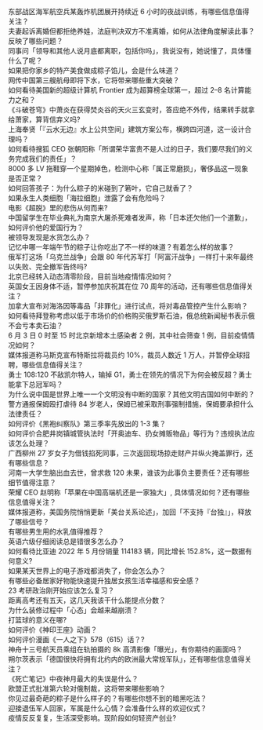 东部战区海军航空兵某轰炸机团展开持续近 6 小时的夜战训练，有哪些信息值得关注？  
夫妻起诉离婚但都拒绝养娃，法庭判决双方不准离婚，如何从法律角度解读此事？反映了哪些问题？  
同事问「领导和其他人说月底都离职，包括你吗」，我说没有，她说懂了，具体懂什么了呢？  
如果把你家乡的特产美食做成粽子馅儿，会是什么味道？  
网传中国第三艘航母即将下水，它将带来哪些重大突破？  
如何看待美国新的超级计算机 Frontier 成为超算榜全球第一，超过 2–8 名计算能力之和？  
《斗破苍穹》中萧炎在获得焚炎谷的天火三玄变时，答应绝不外传，结果转手就拿给萧家，算背信弃义吗?  
上海奉贤「『云水无边』水上公共空间」建筑方案公布，横跨四河道，这一设计合理吗？  
如何看待搜狐 CEO 张朝阳称「所谓荣华富贵不是人过的日子，我们要尽我们的义务完成我们的责任」？  
8000 多 LV 拖鞋穿一个星期掉色，检测中心称「属正常磨损」，奢侈品这一现象是否正常？  
如何回答孩子：为什么粽子的米碰到了箬叶，它自己就香了？  
如果永生人类细胞「海拉细胞」泄露了会有危险吗？  
电影《超脱》里的悲伤从何而来?  
中国留学生在毕业典礼为南京大屠杀死难者发声，称「日本还欠他们一个道歉」，如何评价他的爱国行为？  
被领导发现是水货怎么办？  
记忆中哪一年端午节的粽子让你吃出了不一样的味道？有着怎么样的故事？  
俄军打这场「乌克兰战争」会跟 80 年代苏军打「阿富汗战争」一样打十来年最终以失败、完全撤军告终吗?  
北京已经转入动态清零阶段，目前当地疫情情况如何？  
英国女王因身体不适，暂停参加庆祝其在位 70 周年的活动，还有哪些信息值得关注？  
加拿大宣布对海洛因等毒品「非罪化」进行试点，将对毒品管控产生什么影响？  
如何看待拜登称考虑以低于市场价的价格购买俄罗斯石油，俄总统新闻秘书表示俄不会亏本卖石油？  
6 月 3 日 0 时至 15 时北京新增本土感染者 2 例，其中社会筛查 1 例，目前疫情情况如何？  
媒体报道称马斯克宣布特斯拉将裁员约 10%，裁员人数近 1 万人，并暂停全球招聘，哪些信息值得关注？  
勇士 108:120 不敌凯尔特人，输掉 G1，勇士在领先的情况下为何会被反超？勇士能拿下总冠军吗？  
为什么说中国是世界上唯一一个文明没有中断的国家？其他文明古国如何中断的？  
警方通报保姆殴打虐待 84 岁老人，保姆已被采取刑事强制措施，保姆要承担什么法律责任？  
如何评价《黑袍纠察队》第三季率先放出的 1-3 集？  
如何评价合肥井岗镇城管执法时「开奥迪车、扔女摊贩物品」等行为？违规执法应该怎么处理？  
广西柳州 27 岁女子为借钱掐死同事，三次返回现场掠走财产并纵火掩盖罪行，还有哪些信息？  
河南一大学生脑出血去世，曾求救 120 未果，谁该为此事负主要责任？还有哪些细节值得注意？  
荣耀 CEO 赵明称「苹果在中国高端机还是一家独大」, 具体情况如何？还有哪些信息值得关注？  
媒体报道称，美国务院悄悄更新「美台关系论述」，加回「不支持『台独』」，释放了哪些信号？  
有哪些男生用的水乳值得推荐？  
英语六级仔细阅读总是错很多怎么办？  
如何看待比亚迪 2022 年 5 月份销量 114183 辆，同比增长 152.8%，这一数据有何意义?  
如果某天世界上的电子游戏都消失了，你会怎么办？  
有哪些必备居家好物能快速提升独居女孩生活幸福感和安全感？  
23 考研政治刚开始应该怎么复习？  
距离高考还有五天，这几天我该干什么能提点分数？  
为什么装修过程中「心态」会越来越崩溃？  
打篮球的意义在哪?  
如何评价《神印王座》动画？  
如何评价漫画《一人之下》578（615）话？?  
神舟十三号航天员乘组在轨拍摄的 8k 高清影像「曝光」，有你期待的画面吗？  
朔尔茨表示「德国很快将拥有北约内的欧洲最大常规军队」，还有哪些信息值得关注？  
《死亡笔记》中夜神月最大的失误是什么？  
欧盟正式批准第六轮对俄制裁，这将带来哪些影响？  
你见过最奇葩的粽子是什么样子的？有哪些你想不到的暗黑吃法？  
迎接退伍军人回家，军属是什么心情？会准备什么样的欢迎仪式？  
疫情反反复复，生活深受影响。现阶段如何轻资产创业?  
